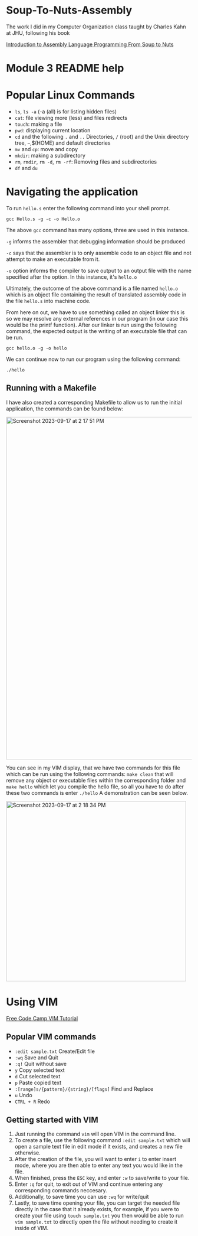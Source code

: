 # Soup-To-Nuts-Assembly
The work I did in my Computer Organization class taught by Charles Kahn at JHU, following his book

[Introduction to Assembly Language Programming From Soup to Nuts](https://cupola.gettysburg.edu/oer/8/)

# Module 3 README help

# Popular Linux Commands
- `ls`, `ls -a` (-a (all) is for listing hidden files)
- `cat`: file viewing more (less) and files redirects
- `touch`: making a file
- `pwd`: displaying current location
- `cd` and the following `.` and `..` Directories,
`/` (root) and the Unix directory tree, `~`,$(HOME) and default directories
- `mv` and `cp`: move and copy
- `mkdir`: making a subdirectory
- `rm`, `rmdir`, `rm -d`, `rm -rf`: Removing files and subdirectories
- `df` and `du`

# Navigating the application
To run `hello.s` enter the following command into your shell prompt.

`gcc Hello.s -g -c -o Hello.o`

The above `gcc` command has many options, three are used in this instance.

`-g` informs the assembler that debugging information should be produced

`-c` says that the assembler is to only assemble code to an object file
and not attempt to make an executable from it.

`-o` option informs the compiler to save output to an output file
with the name specified after the option. In this instance, it's `hello.o`

Ultimately, the outcome of the above command is a file named `hello.o`
which is an object file containing the result of translated assembly code
in the file `hello.s` into machine code.

From here on out, we have to use something called an object linker
this is so we may resolve any external references in our program
(in our case this would be the printf function).
After our linker is run using the following command,
the expected output is the writing of an executable file that can be run.

`gcc hello.o -g -o hello`

We can continue now to run our program using the following command:

`./hello`

Running with a Makefile
---

I have also created a corresponding Makefile to allow us to run the initial application, the commands can be found below:

<img width="928" alt="Screenshot 2023-09-17 at 2 17 51 PM" src="https://github.com/Zach-GH/Soup-To-Nuts-Assembly/assets/80639692/842e7e3f-e4f8-43d2-a8d2-3167a0700654">

You can see in my VIM display, that we have two commands for this file which can be run using the following commands: `make clean` that will remove any object or executable files within the corresponding folder and `make hello` which let you compile the hello file, so all you have to do after these two commands is enter `./hello` A demonstration can be seen below.

<img width="488" alt="Screenshot 2023-09-17 at 2 18 34 PM" src="https://github.com/Zach-GH/Soup-To-Nuts-Assembly/assets/80639692/04602523-8c9a-44d9-800e-d7ae046c0fe8">


# Using VIM
[Free Code Camp VIM Tutorial](https://www.freecodecamp.org/news/vim-beginners-guide/)

Popular VIM commands
---

- `:edit sample.txt` Create/Edit file
- `:wq` Save and Quit
- `:q!` Quit without save
- `y` Copy selected text
- `d` Cut selected text
- `p` Paste copied text
- `:[range]s/{pattern}/{string}/[flags]` Find and Replace
- `u` Undo
- `CTRL + R` Redo


Getting started with VIM
---

1. Just running the command `vim` will open VIM in the command line.
2. To create a file, use the following command `:edit sample.txt` which will open a sample text file in edit mode if it exists, and creates a new file otherwise.
3. After the creation of the file, you will want to enter `i` to enter insert mode, where you are then able to enter any text you would like in the file.
4. When finished, press the `ESC` key, and enter `:w` to save/write to your file.
5. Enter `:q` for quit, to exit out of VIM and continue entering any corresponding commands neccesary.
6. Additionally, to save time you can use `:wq` for write/quit
7. Lastly, to save time opening your file, you can target the needed file directly in the case that it already exists, for example, if you were to create your file using `touch sample.txt` you then would be able to run `vim sample.txt` to directly open the file without needing to create it inside of VIM.
